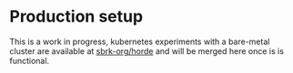# Production setup

This is a work in progress, kubernetes experiments with a bare-metal
cluster are available at [sbrk-org/horde](https://github.com/sbrk-org/horde)
and will be merged here once is is functional.
